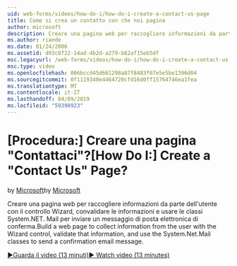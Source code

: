 ```yaml
---
uid: web-forms/videos/how-do-i/how-do-i-create-a-contact-us-page
title: Come si crea un contatto con che noi pagina
author: microsoft
description: Creare una pagina web per raccogliere informazioni da parte dell'utente con il controllo Wizard, convalidare le informazioni e usare le classi System.NET. Mail per inviare un confi...
ms.author: riande
ms.date: 01/24/2006
ms.assetid: d93c8f22-14ad-4b2d-a279-b62af15eb5df
msc.legacyurl: /web-forms/videos/how-do-i/how-do-i-create-a-contact-us-page
msc.type: video
ms.openlocfilehash: 006bccd45d661298a87f8483f07e5e5be1396d04
ms.sourcegitcommit: 0f1119340e4464720cfd16d0ff15764746ea1fea
ms.translationtype: MT
ms.contentlocale: it-IT
ms.lasthandoff: 04/09/2019
ms.locfileid: "59398923"
---
```

# <a name="how-do-i-create-a-contact-us-page"></a><span data-ttu-id="21e9f-103">[Procedura:] Creare una pagina "Contattaci"?</span><span class="sxs-lookup"><span data-stu-id="21e9f-103">[How Do I:] Create a "Contact Us" Page?</span></span>

<span data-ttu-id="21e9f-104">by [Microsoft](https://github.com/microsoft)</span><span class="sxs-lookup"><span data-stu-id="21e9f-104">by [Microsoft](https://github.com/microsoft)</span></span>

<span data-ttu-id="21e9f-105">Creare una pagina web per raccogliere informazioni da parte dell'utente con il controllo Wizard, convalidare le informazioni e usare le classi System.NET. Mail per inviare un messaggio di posta elettronica di conferma.</span><span class="sxs-lookup"><span data-stu-id="21e9f-105">Build a web page to collect information from the user with the Wizard control, validate that information, and use the System.Net.Mail classes to send a confirmation email message.</span></span>

[<span data-ttu-id="21e9f-106">&#9654;Guarda il video (13 minuti)</span><span class="sxs-lookup"><span data-stu-id="21e9f-106">&#9654; Watch video (13 minutes)</span></span>](https://channel9.msdn.com/Blogs/ASP-NET-Site-Videos/how-do-i-create-a-contact-us-page)
